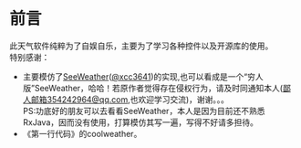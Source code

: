 # 前言
此天气软件纯粹为了自娱自乐，主要为了学习各种控件以及开源库的使用。</br>
特别感谢：  
*  主要模仿了[SeeWeather](https://github.com/xcc3641/SeeWeather)([@xcc3641](https://github.com/xcc3641))的实现,也可以看成是一个“穷人版”SeeWeather，哈哈！若原作者觉得存在侵权行为，请及时同通知本人(鄙人邮箱354242964@qq.com,也欢迎学习交流)，谢谢。。。  
   PS:功底好的朋友可以去看看SeeWeather，本人是因为目前还不熟悉RxJava，因而没有使用，打算模仿其写一遍，写得不好请多担待。
*  《第一行代码》的coolweather。

##
